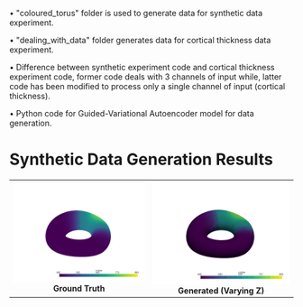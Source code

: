 • "coloured_torus" folder is used to generate data for synthetic data experiment.

• "dealing_with_data" folder generates data for cortical thickness data experiment.

• Difference between synthetic experiment code and cortical thickness experiment code,
former code deals with 3 channels of input while, latter code has been modified to 
process only a single channel of input (cortical thickness).

• Python code for Guided-Variational Autoencoder model for data generation.

# Synthetic Data Generation Results

<table>
  <tr>
    <td align="center">
      <img src="Gaussian_spot_experiment/IE_synthetic_data_work/Explaining_Shape_Variability-master/src/DeepLearning/compute_canada/guided_vae/animations/spot(ground_truth).gif" width="400"/><br/>
      <strong>Ground Truth</strong>
    </td>
    <td align="center">
      <img src="Gaussian_spot_experiment/IE_synthetic_data_work/Explaining_Shape_Variability-master/src/DeepLearning/compute_canada/guided_vae/animations/spot(generated_via_Z).gif" width="400"/><br/>
      <strong>Generated (Varying Z)</strong>
    </td>
  </tr>
</table>


